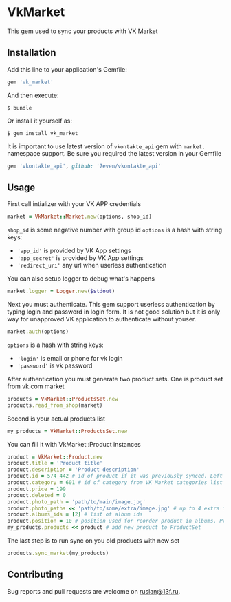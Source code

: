 # VkMarket

This gem used to sync your products with VK Market

## Installation

Add this line to your application's Gemfile:

```ruby
gem 'vk_market'
```

And then execute:

    $ bundle

Or install it yourself as:

    $ gem install vk_market

It is important to use latest version of `vkontakte_api` gem with `market.` namespace support. Be sure you required the latest version in your Gemfile

```ruby
gem 'vkontakte_api', github: '7even/vkontakte_api'
```

## Usage

First call intializer with your VK APP credentials

```ruby
market = VkMarket::Market.new(options, shop_id)
```

`shop_id` is some negative number with group id
`options` is a hash with string keys:
* `'app_id'` is provided by VK App settings
* `'app_secret'` is provided by VK App settings
* `'redirect_uri'` any url when userless authentication

You can also setup logger to debug what's happens

```ruby
market.logger = Logger.new($stdout)
```

Next you must authenticate. This gem support userless authentication by typing login and password in login form. It is not good solution but it is only way for unapproved VK application to authenticate without youser.

```ruby
market.auth(options)
```

`options` is a hash with string keys:
* `'login'` is email or phone for vk login
* `'password'` is vk password

After authentication you must generate two product sets. One is product set from vk.com market

```ruby
products = VkMarket::ProductsSet.new
products.read_from_shop(market)
```

Second is your actual products list

```ruby
my_products = VkMarket::ProductsSet.new
```

You can fill it with VkMarket::Product instances

```ruby
product = VkMarket::Product.new
product.title = 'Product title'
product.description = 'Product description'
product.id = 574_442 # id of product if it was previously synced. Left it blank to create new product
product.category = 601 # id of category from VK Market categories list
product.price = 199
product.deleted = 0
product.photo_path = 'path/to/main/image.jpg'
product.photo_paths << 'path/to/some/extra/image.jpg' # up to 4 extra images allowed
product.albums_ids = [2] # list of album ids
product.position = 10 # position used for reorder product in albums. Product with mininal position is on top
my_products.products << product # add new product to ProductSet
```

The last step is to run sync on you old products with new set

```ruby
products.sync_market(my_products)
```

## Contributing

Bug reports and pull requests are welcome on ruslan@13f.ru.
